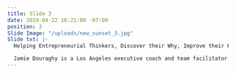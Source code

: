 ```yaml
---
title: Slide 3
date: 2019-04-22 16:21:00 -07:00
position: 2
Slide Image: "/uploads/new_sunset_3.jpg"
Slide txt: |-
  Helping Entrepreneurial Thinkers, Discover their Why, Improve their How and Develop Who they are.

  Jamie Douraghy is a Los Angeles executive coach and team facilitator. He helps ambitious people overcome their perceived limitations and develop a life of their choosing. He is both a Gallups Strengths Finder and Why certified coach.
---
```


